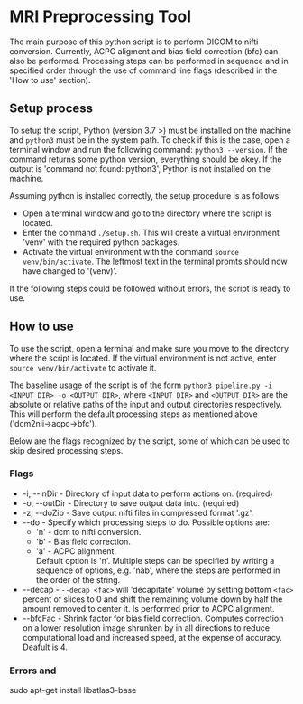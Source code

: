 # MRI Preprocessing Tool
The main purpose of this python script is to perform DICOM to nifti conversion. Currently, ACPC aligment and bias field correction (bfc) can also be performed. Processing steps can be performed in sequence and in specified order through the use of command line flags (described in the 'How to use' section).

## Setup process
To setup the script, Python (version 3.7 >) must be installed on the machine and ```python3``` must be in the system path. To check if this is the case, open a terminal window and run the following command: ```python3 --version```. If the command returns some python version, everything should be okey. If the output is 'command not found: python3', Python is not installed on the machine.

Assuming python is installed correctly, the setup procedure is as follows: 

- Open a terminal window and go to the directory where the script is located.
- Enter the command ```./setup.sh```. This will create a virtual environment 'venv' with the required python packages.
- Activate the virtual environment with the command ```source venv/bin/activate```. The leftmost text in the terminal promts should now have changed to '(venv)'.

If the following steps could be followed without errors, the script is ready to use.


## How to use
To use the script, open a terminal and make sure you move to the directory where the script is located. If the virtual environment is not active, enter ```source venv/bin/activate``` to activate it.

The baseline usage of the script is of the form ```python3 pipeline.py -i <INPUT_DIR> -o <OUTPUT_DIR>```, where ```<INPUT_DIR>``` and  ```<OUTPUT_DIR>``` are the absolute or relative paths of the input and output directories respectively. This will perform the default processing steps as mentioned above ('dcm2nii->acpc->bfc'). 

Below are the flags recognized by the script, some of which can be used to skip desired processing steps.

### Flags

- -i, --inDir - Directory of input data to perform actions on. (required)
- -o, --outDir - Directory to save output data into. (required)
- -z, --doZip - Save output nifti files in compressed format '.gz'.
- --do - Specify which processing steps to do. Possible options are:
  - 'n' - dcm to nifti conversion.
  - 'b' - Bias field correction.
  - 'a' - ACPC alignment.\
Default option is 'n'. Multiple steps can be specified by writing a sequence of options, e.g. 'nab', where the steps are performed in the order of the string.
- --decap - ```--decap <fac>``` will 'decapitate' volume by setting bottom ```<fac>``` percent of slices to 0 and shift the remaining volume down by half the amount removed to center it. Is performed prior to ACPC alignment.
- --bfcFac - Shrink factor for bias field correction. Computes correction on a lower resolution image shrunken by <bfcFac> in all directions to reduce computational load and increased speed, at the expense of accuracy. Deafult is 4.

### Errors and 
sudo apt-get install libatlas3-base









